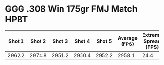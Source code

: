 # GGG .308 Win 175gr FMJ Match HPBT

| Shot 1 | Shot 2 | Shot 3 | Shot 4 | Shot 5 | Average (FPS) | Extreme Spread (FPS) | Standard Deviation | Group (MOA) |
|--------|--------|--------|--------|--------|---------------|----------------------|--------------------|-------------|
| 2962.2 | 2974.8 | 2951.2 | 2950.4 | 2952.2 | 2958.1        | 24.4                 | 9.3                | 0.54        |
